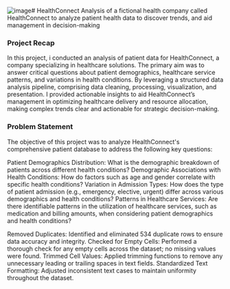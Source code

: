 ![image](https://github.com/user-attachments/assets/b66ae531-0e22-47e5-8225-31d7ee3179b5)# HealthConnect
Analysis of a fictional health company called HealthConnect to analyze patient health data to discover trends, and  aid management in decision-making

### Project Recap

In this project, i conducted an analysis of patient data for HealthConnect, a company specializing in healthcare solutions.
The primary aim was to answer critical questions about patient demographics, healthcare service patterns, and variations in health conditions. By leveraging a structured data analysis pipeline, comprising data cleaning, processing, visualization, and presentation. I provided actionable insights to aid HealthConnect’s management in optimizing healthcare delivery and resource allocation, making complex trends clear and actionable for strategic decision-making.

### Problem Statement

The objective of this project was to analyze HealthConnect's comprehensive patient database to address the following key questions:

Patient Demographics Distribution: What is the demographic breakdown of patients across different health conditions?
Demographic Associations with Health Conditions: How do factors such as age and gender correlate with specific health conditions?
Variation in Admission Types: How does the type of patient admission (e.g., emergency, elective, urgent) differ across various demographics and health conditions?
Patterns in Healthcare Services: Are there identifiable patterns in the utilization of healthcare services, such as medication and billing amounts, when considering patient demographics and health conditions?

Removed Duplicates: Identified and eliminated 534 duplicate rows to ensure data accuracy and integrity.
Checked for Empty Cells: Performed a thorough check for any empty cells across the dataset; no missing values were found.
Trimmed Cell Values: Applied trimming functions to remove any unnecessary leading or trailing spaces in text fields.
Standardized Text Formatting: Adjusted inconsistent text cases to maintain uniformity throughout the dataset.

